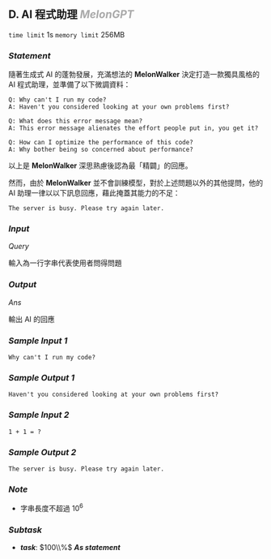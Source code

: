 ## **D. AI 程式助理** ***<font color = '#AAAAAA'> MelonGPT </font>***

`time limit` 1s
`memory limit` 256MB

### ***Statement***
隨著生成式 AI 的蓬勃發展，充滿想法的 **MelonWalker** 決定打造一款獨具風格的 AI 程式助理，並準備了以下微調資料：
```
Q: Why can't I run my code?
A: Haven't you considered looking at your own problems first?

Q: What does this error message mean?
A: This error message alienates the effort people put in, you get it?

Q: How can I optimize the performance of this code?
A: Why bother being so concerned about performance?
```

以上是 **MelonWalker** 深思熟慮後認為最「精闢」的回應。

然而，由於 **MelonWalker** 並不會訓練模型，對於上述問題以外的其他提問，他的 AI 助理一律以以下訊息回應，藉此掩蓋其能力的不足：
```
The server is busy. Please try again later.
```


<div class = 'page' />



### ***Input***
$Query$

輸入為一行字串代表使用者問得問題


### ***Output***
$Ans$

輸出 AI 的回應

### ***Sample Input 1***
```
Why can't I run my code?
```

### ***Sample Output 1***
```
Haven't you considered looking at your own problems first?
```

### ***Sample Input 2***
```
1 + 1 = ?
```

### ***Sample Output 2***
```
The server is busy. Please try again later.
```

### ***Note***
*  字串長度不超過 $10^6$


### ***Subtask***

- ***task***: $100\\%$ ***As statement***
